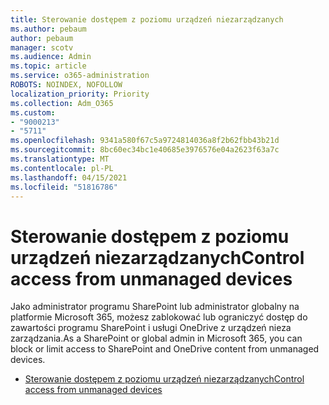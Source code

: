 ```yaml
---
title: Sterowanie dostępem z poziomu urządzeń niezarządzanych
ms.author: pebaum
author: pebaum
manager: scotv
ms.audience: Admin
ms.topic: article
ms.service: o365-administration
ROBOTS: NOINDEX, NOFOLLOW
localization_priority: Priority
ms.collection: Adm_O365
ms.custom:
- "9000213"
- "5711"
ms.openlocfilehash: 9341a580f67c5a9724814036a8f2b62fbb43b21d
ms.sourcegitcommit: 8bc60ec34bc1e40685e3976576e04a2623f63a7c
ms.translationtype: MT
ms.contentlocale: pl-PL
ms.lasthandoff: 04/15/2021
ms.locfileid: "51816786"
---
```

# <a name="control-access-from-unmanaged-devices"></a><span data-ttu-id="0c00a-102">Sterowanie dostępem z poziomu urządzeń niezarządzanych</span><span class="sxs-lookup"><span data-stu-id="0c00a-102">Control access from unmanaged devices</span></span>

<span data-ttu-id="0c00a-103">Jako administrator programu SharePoint lub administrator globalny na platformie Microsoft 365, możesz zablokować lub ograniczyć dostęp do zawartości programu SharePoint i usługi OneDrive z urządzeń nieza zarządzania.</span><span class="sxs-lookup"><span data-stu-id="0c00a-103">As a SharePoint or global admin in Microsoft 365, you can block or limit access to SharePoint and OneDrive content from unmanaged devices.</span></span>

- [<span data-ttu-id="0c00a-104">Sterowanie dostępem z poziomu urządzeń niezarządzanych</span><span class="sxs-lookup"><span data-stu-id="0c00a-104">Control access from unmanaged devices</span></span>](https://docs.microsoft.com/sharepoint/control-access-from-unmanaged-devices)
